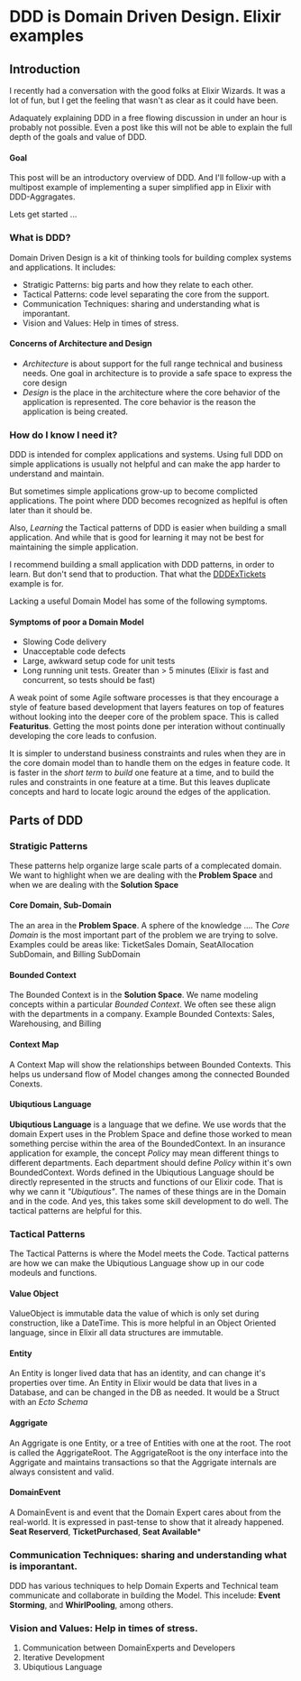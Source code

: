 # DDD is Domain Driven Design.  Elixir examples

## Introduction

I recently had a conversation with the good folks at Elixir Wizards.
It was a lot of fun, but I get the feeling that wasn't as clear as it could have been.

Adaquately explaining DDD in a free flowing discussion in under an hour is probably not possible.
Even a post like this will not be able to explain the full depth of the goals and value of DDD.

#### Goal
This post will be an introductory overview of DDD.
And I'll follow-up with a multipost example of implementing a super simplified app in Elixir with DDD-Aggragates.

Lets get started ...

### What is DDD?
Domain Driven Design is a kit of thinking tools for building complex systems and applications.  It includes:
- Stratigic Patterns: big parts and how they relate to each other.
- Tactical Patterns: code level separating the core from the support.
- Communication Techniques: sharing and understanding what is imporantant.
- Vision and Values: Help in times of stress.

#### Concerns of Architecture and Design
- *Architecture* is about support for the full range technical and business needs.  One goal in architecture is to provide a safe space to express the core design
 - *Design* is the place in the architecture where the core behavior of the application is represented.  The core behavior is the reason the application is being created.


### How do I know I need it?

DDD is intended for complex applications and systems.   Using full DDD on simple applications is usually not helpful and can make the app harder to understand and maintain.

But sometimes simple applications grow-up to become complicted applications.  The point where DDD becomes recognized as heplful is often later than it should be.

Also, *Learning* the Tactical patterns of DDD is easier when building a small application.  And while that is good for learning it may not be best for maintaining the simple application.

I recommend building a small application with DDD patterns, in order to learn.   But don't send that to production.  That what the [DDDExTickets](https://github.com/mwindholtz/ddd_ex_tickets) example is for.

Lacking a useful Domain Model has some of the following symptoms.

#### Symptoms of poor a Domain Model
- Slowing Code delivery
- Unacceptable code defects
- Large, awkward setup code for unit tests
- Long running unit tests.  Greater than > 5 minutes (Elixir is fast and concurrent, so tests should be fast)

A weak point of some Agile software processes is that they encourage a style of feature based development that layers features on top of features without looking into the deeper core of the problem space.  This is called **Featuritus**.   Getting the most points done per interation without continually developing the core leads to confusion.

It is simpler to understand business constraints and rules when they are in the core domain model than to handle them on the edges in feature code.
It is faster in the *short term* to *build* one feature at a time, and to build the rules and constraints in one feature at a time.  But this leaves duplicate concepts and hard to locate logic around the edges of the application.

## Parts of DDD
### Stratigic Patterns
These patterns help organize large scale parts of a complecated domain.
We want to highlight when we are dealing with the **Problem Space** and when we are dealing with the **Solution Space**

#### Core Domain, Sub-Domain
The an area in the **Problem Space**.  A sphere of the knowledge ....
The *Core Domain* is the most important part of the problem we are trying to solve.
 Examples could be areas like: TicketSales Domain, SeatAllocation SubDomain, and Billing SubDomain

#### Bounded Context
The Bounded Context is in the **Solution Space**.  We name modeling concepts within a particular *Bounded Context*.  We often see these align with the departments in a company. Example Bounded Contexts: Sales, Warehousing, and Billing

#### Context Map
A Context Map will show the relationships between Bounded Contexts.  This helps us undersand flow of Model changes among the connected Bounded Conexts.

#### Ubiqutious Language
**Ubiqutious Language** is a language that we define.  We use words that the domain Expert uses in the Problem Space and define those worked to mean something percise within the area of the BoundedContext.
In an insurance application for example, the concept *Policy* may mean different things to different departments.  Each department should define *Policy* within it's own BoundedContext.
Words defined in the Ubiqutious Language should be directly represented in the structs and functions of our Elixir code.  That is why we cann it *"Ubiqutious"*.   The names of these things are in the Domain and in the code.   And yes, this takes some skill development to do well.  The tactical patterns are helpful for this.

### Tactical Patterns
The Tactical Patterns is where the Model meets the Code.  Tactical patterns are how we can make the Ubiqutious Language show up in our code modeuls and functions.

#### Value Object
ValueObject is immutable data the value of which is only set during construction, like a DateTime.  This is more helpful in an Object Oriented language, since in Elixir all data structures are immutable.

#### Entity
An Entity is longer lived data that has an identity, and can change it's properties over time.
An Entity in Elixir would be data that lives in a Database, and can be changed in the DB as needed.
It would be a Struct with an *Ecto Schema*

#### Aggrigate
An Aggrigate is one Entity, or a tree of Entities with one at the root.  The root is called the AggrigateRoot.   The AggrigateRoot is the ony interface into the Aggrigate and maintains transactions so that the Aggrigate internals are always consistent and valid.

#### DomainEvent
A DomainEvent is and event that the Domain Expert cares about from the real-world.  It is expressed in past-tense to show that it already happened. **Seat Reserverd**,  **TicketPurchased**, **Seat Available***

### Communication Techniques: sharing and understanding what is imporantant.
DDD has various techniques to help Domain Experts and Technical team communicate and collaborate in building the Model.  This incelude:  **Event Storming**, and **WhirlPooling**, among others.

### Vision and Values: Help in times of stress.
1. Communication between DomainExperts and Developers
1. Iterative Development
1. Ubiqutious Language

